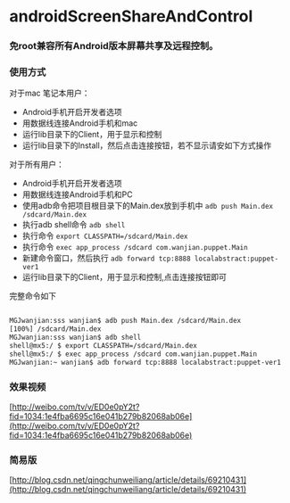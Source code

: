# androidScreenShareAndControl

### 免root兼容所有Android版本屏幕共享及远程控制。

### 使用方式

对于mac 笔记本用户：
* Android手机开启开发者选项
* 用数据线连接Android手机和mac
* 运行lib目录下的Client，用于显示和控制
* 运行lib目录下的Install，然后点击连接按钮，若不显示请安如下方式操作


对于所有用户：
* Android手机开启开发者选项
* 用数据线连接Android手机和PC
* 使用adb命令把项目根目录下的Main.dex放到手机中 `adb push Main.dex /sdcard/Main.dex`
* 执行adb shell命令 `adb shell`
* 执行命令 `export CLASSPATH=/sdcard/Main.dex`
* 执行命令 `exec app_process /sdcard com.wanjian.puppet.Main`
* 新建命令窗口，然后执行 `adb forward tcp:8888 localabstract:puppet-ver1`
* 运行lib目录下的Client，用于显示和控制,点击连接按钮即可



完整命令如下
```html

MGJwanjian:sss wanjian$ adb push Main.dex /sdcard/Main.dex
[100%] /sdcard/Main.dex
MGJwanjian:sss wanjian$ adb shell
shell@mx5:/ $ export CLASSPATH=/sdcard/Main.dex
shell@mx5:/ $ exec app_process /sdcard com.wanjian.puppet.Main
MGJwanjian:~ wanjian$ adb forward tcp:8888 localabstract:puppet-ver1


```




### 效果视频

[http://weibo.com/tv/v/ED0e0pY2t?fid=1034:1e4fba6695c16e041b279b82068ab06e](http://weibo.com/tv/v/ED0e0pY2t?fid=1034:1e4fba6695c16e041b279b82068ab06e)




### 简易版
[http://blog.csdn.net/qingchunweiliang/article/details/69210431](http://blog.csdn.net/qingchunweiliang/article/details/69210431)







